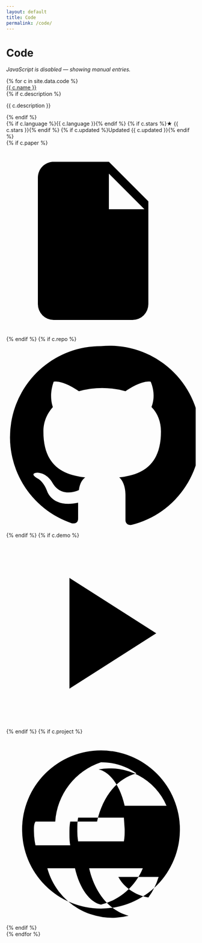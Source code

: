 ```yaml
---
layout: default
title: Code
permalink: /code/
---
```


# Code

<div id="repo-app" class="repo-grid" data-user="{{ site.social.github | default: 'Amir-Ivry' }}"></div>

<noscript>
  <p><em>JavaScript is disabled — showing manual entries.</em></p>
  <div class="cards">
    {% for c in site.data.code %}
    <article class="card">
      <div class="card-head">
        <a href="{{ c.url | default:c.repo }}" target="_blank" rel="noopener" class="card-title">{{ c.name }}</a>
      </div>
      {% if c.description %}<p class="card-desc">{{ c.description }}</p>{% endif %}
      <div class="card-meta">
        {% if c.language %}<span class="lang">{{ c.language }}</span>{% endif %}
        {% if c.stars %}<span class="star">★ {{ c.stars }}</span>{% endif %}
        {% if c.updated %}<span class="updated">Updated {{ c.updated }}</span>{% endif %}
      </div>
      <div class="card-links">
        {% if c.paper %}<a href="{{ c.paper }}" target="_blank" rel="noopener" title="Paper" aria-label="Paper"><svg viewBox="0 0 24 24"><path d="M6 2h7l5 5v13a2 2 0 0 1-2 2H6a2 2 0 0 1-2-2V4c0-1.1.9-2 2-2Zm7 1.5V8h4.5L13 3.5Z"/></svg></a>{% endif %}
        {% if c.repo %}<a href="{{ c.repo }}" target="_blank" rel="noopener" title="GitHub" aria-label="GitHub"><svg viewBox="0 0 24 24"><path d="M12 .5A11.5 11.5 0 0 0 8.3 22.9c.6.1.8-.2.8-.6v-2c-3.2.7-3.9-1.4-3.9-1.4-.5-1.4-1.3-1.7-1.3-1.7-1.1-.7.1-.7.1-.7 1.2.1 1.8 1.2 1.8 1.2 1 1.8 2.7 1.3 3.4 1 .1-.8.4-1.3.8-1.6-2.6-.3-5.3-1.3-5.3-5.8 0-1.3.5-2.3 1.2-3.1-.1-.3-.5-1.5.1-3.2 0 0 1-.3 3.2 1.2a11.2 11.2 0 0 1 5.9 0c2.2-1.5 3.2-1.2 3.2-1.2.7 1.7.2 2.9.1 3.2.8.8 1.2 1.9 1.2 3.1 0 4.5-2.7 5.5-5.3 5.8.4.3.8 1.1.8 2.2v3.2c0 .3.2.7.8.6A11.5 11.5 0 0 0 12 .5Z"/></svg></a>{% endif %}
        {% if c.demo %}<a href="{{ c.demo }}" target="_blank" rel="noopener" title="Demo" aria-label="Demo"><svg viewBox="0 0 24 24"><path d="M8 5v14l11-7L8 5Z"/></svg></a>{% endif %}
        {% if c.project %}<a href="{{ c.project }}" target="_blank" rel="noopener" title="Project page" aria-label="Project page"><svg viewBox="0 0 24 24"><path d="M12 2a10 10 0 1 0 .001 20.001A10 10 0 0 0 12 2Zm0 1.5c1.7 0 3.2.5 4.5 1.4-2.4.6-4.3 2.9-5 6.1H6.2A8.5 8.5 0 0 1 12 3.5Zm-8.3 7.5h4.4c-.1.5-.1 1-.1 1.5s0 1 .1 1.5H3.7A8.4 8.4 0 0 1 3.5 12c0-.3 0-.7.2-1Zm1.5 5.9h5.3c.7 3.1 2.6 5.4 5 6a8.5 8.5 0 0 1-10.3-6Zm6.8 0h5.3A7.8 7.8 0 0 1 12 21.5c-1.4-.3-2.7-2-3.3-4.6ZM20.3 9h-5.3c-.6-2.6-1.9-4.3-3.3-4.6A7.8 7.8 0 0 1 20.3 9ZM15 12c0 .5 0 1-.1 1.5H9.1A7.7 7.7 0 0 1 9 12c0-.5 0-1 .1-1.5h5.8ZM14.2 18h5.1A8.5 8.5 0 0 1 18 20.6c-1.7-.3-3.1-1.3-3.8-2.6Z"/></svg></a>{% endif %}
      </div>
    </article>
    {% endfor %}
  </div>
</noscript>

<script defer src="{{ '/assets/js/repos.js' | relative_url }}"></script>
